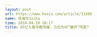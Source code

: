 ```yaml
---
layout: post
url: https://www.huxiu.com/article/31509
name: 信海光1sina
time: 2014-04-10 10:17
title: 65亿入股华数传媒，马云为何“撇开”阿里?
---
```

